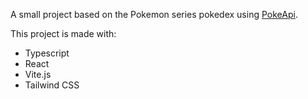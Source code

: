 A small project based on the Pokemon series pokedex using <a href="https://pokeapi.co/">PokeApi</a>.

This project is made with:

<ul>
  <li>Typescript</li>
  <li>React</li>
  <li>Vite.js</li>
  <li>Tailwind CSS</li>
</ul>